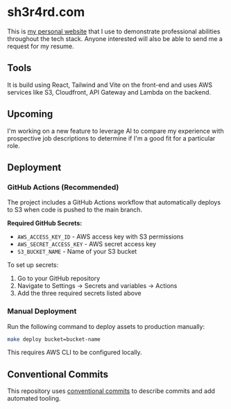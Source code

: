 # sh3r4rd.com

This is [my personal website](https://sh3r4rd.com) that I use to demonstrate professional abilities throughout the tech stack. Anyone interested will also be able to send me a 
request for my resume.

## Tools
It is build using React, Tailwind and Vite on the front-end and uses AWS services like S3, Cloudfront, API Gateway and Lambda on the backend.

## Upcoming
I'm working on a new feature to leverage AI to compare my experience with prospective job descriptions to determine if I'm a good fit for a particular role.

## Deployment

### GitHub Actions (Recommended)

The project includes a GitHub Actions workflow that automatically deploys to S3 when code is pushed to the main branch.

**Required GitHub Secrets:**
- `AWS_ACCESS_KEY_ID` - AWS access key with S3 permissions
- `AWS_SECRET_ACCESS_KEY` - AWS secret access key
- `S3_BUCKET_NAME` - Name of your S3 bucket

To set up secrets:
1. Go to your GitHub repository
2. Navigate to Settings → Secrets and variables → Actions
3. Add the three required secrets listed above

### Manual Deployment

Run the following command to deploy assets to production manually:

```bash
make deploy bucket=bucket-name
```

This requires AWS CLI to be configured locally.

## Conventional Commits

This repository uses [conventional commits](https://www.conventionalcommits.org/en/v1.0.0/) to describe commits and add automated tooling.
